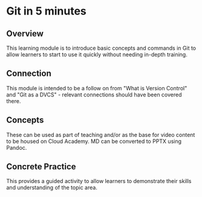 # Git in 5 minutes

## Overview

This learning module is to introduce basic concepts and commands in Git to allow learners to start to use it quickly without needing in-depth training.

## Connection

This module is intended to be a follow on from "What is Version Control" and "Git as a DVCS" - relevant connections should have been covered there.

## Concepts

These can be used as part of teaching and/or as the base for video content to be housed on Cloud Academy.  MD can be converted to PPTX using Pandoc.

## Concrete Practice

This provides a guided activity to allow learners to demonstrate their skills and understanding of the topic area.
